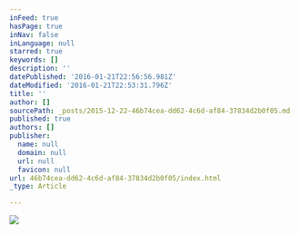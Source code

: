 ```yaml
---
inFeed: true
hasPage: true
inNav: false
inLanguage: null
starred: true
keywords: []
description: ''
datePublished: '2016-01-21T22:56:56.981Z'
dateModified: '2016-01-21T22:53:31.796Z'
title: ''
author: []
sourcePath: _posts/2015-12-22-46b74cea-dd62-4c6d-af84-37834d2b0f05.md
published: true
authors: []
publisher:
  name: null
  domain: null
  url: null
  favicon: null
url: 46b74cea-dd62-4c6d-af84-37834d2b0f05/index.html
_type: Article

---
```

![](https://s3-us-west-2.amazonaws.com/the-grid-img/p/354214eb6fc5a10ef8ee6c4767f039f0b4ea382e.jpg)